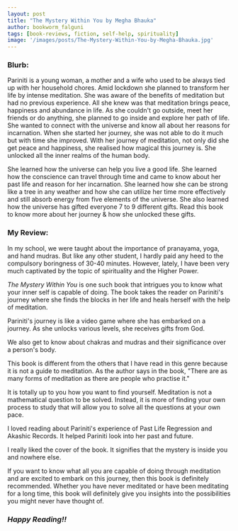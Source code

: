 ```yaml
---
layout: post
title: "The Mystery Within You by Megha Bhauka"
author: bookworm_falguni
tags: [book-reviews, fiction, self-help, spirituality]
image: '/images/posts/The-Mystery-Within-You-by-Megha-Bhauka.jpg'
---
```


### **Blurb:**
Pariniti is a young woman, a mother and a wife who used to be always tied up with her household chores. Amid lockdown she planned to transform her life by intense meditation. She was aware of the benefits of meditation but had no previous experience. All she knew was that meditation brings peace, happiness and abundance in life. As she couldn't go outside, meet her friends or do anything, she planned to go inside and explore her path of life. She wanted to connect with the universe and know all about her reasons for incarnation. When she started her journey, she was not able to do it much but with time she improved. With her journey of meditation, not only did she get peace and happiness, she realised how magical this journey is. She unlocked all the inner realms of the human body. 

She learned how the universe can help you live a good life. She learned how the conscience can travel through time and came to know about her past life and reason for her incarnation. She learned how she can be strong like a tree in any weather and how she can utilize her time more effectively and still absorb energy from five elements of the universe. She also learned how the universe has gifted everyone 7 to 9 different gifts. Read this book to know more about her journey & how she unlocked these gifts.

### **My Review:**
In my school, we were taught about the importance of pranayama, yoga, and hand mudras. But like any other student, I hardly paid any heed to the compulsory boringness of 30-40 minutes. However, lately, I have been very much captivated by the topic of spirituality and the Higher Power. 

*The Mystery Within You* is one such book that intrigues you to know what your inner self is capable of doing. The book takes the reader on Pariniti's journey where she finds the blocks in her life and heals herself with the help of meditation.

Pariniti's journey is like a video game where she has embarked on a journey. As she unlocks various levels, she receives gifts from God.

We also get to know about chakras and mudras and their significance over a person's body.

This book is different from the others that I have read in this genre because it is not a guide to meditation. As the author says in the book, "There are as many forms of meditation as there are people who practise it."

It is totally up to you how you want to find yourself. Meditation is not a mathematical question to be solved. Instead, it is more of finding your own process to study that will allow you to solve all the questions at your own pace.

I loved reading about Pariniti's experience of Past Life Regression and Akashic Records. It helped Pariniti look into her past and future.

I really liked the cover of the book. It signifies that the mystery is inside you and nowhere else.

If you want to know what all you are capable of doing through meditation and are excited to embark on this journey, then this book is definitely recommended. Whether you have never meditated or have been meditating for a long time, this book will definitely give you insights into the possibilities you might never have thought of.

### ***Happy Reading!!***
